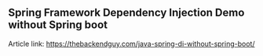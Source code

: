 ## Spring Framework Dependency Injection Demo without Spring boot

Article link: https://thebackendguy.com/java-spring-di-without-spring-boot/
